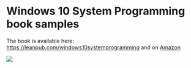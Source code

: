 # Windows 10 System Programming book samples

The book is available here: https://leanpub.com/windows10systemprogramming and on [Amazon](https://www.amazon.com/gp/product/B086Y6M7LH/)

![](https://github.com/zodiacon/Win10SysProgBookSamples/blob/master/Win10SysProg.png)
